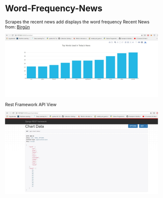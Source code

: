 # Word-Frequency-News
Scrapes the recent news add displays the word frequency
Recent News from:
[Birgün](https://www.birgun.net/guncel)

![alt text](https://github.com/kori73/Word-Frequency-News/blob/master/screenshot1.jpg)

Rest Framework API View

![alt text](https://github.com/kori73/Word-Frequency-News/blob/master/screenshot2.jpg)
